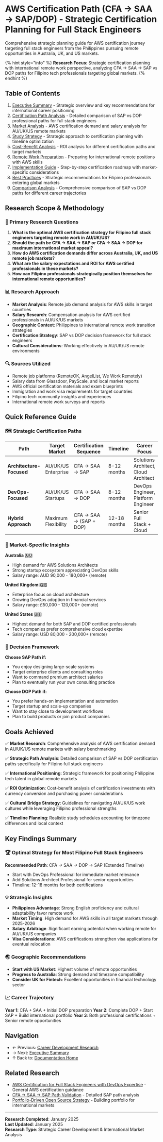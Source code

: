 # AWS Certification Path (CFA → SAA → SAP/DOP) - Strategic Certification Planning for Full Stack Engineers

Comprehensive strategic planning guide for AWS certification journey targeting full stack engineers from the Philippines pursuing remote opportunities in Australia, UK, and US markets.

{% hint style="info" %}
**Research Focus**: Strategic certification planning with international remote work perspective, analyzing CFA → SAA → SAP vs DOP paths for Filipino tech professionals targeting global markets.
{% endhint %}

## Table of Contents

1. [Executive Summary](./executive-summary.md) - Strategic overview and key recommendations for international career positioning
2. [Certification Path Analysis](./certification-path-analysis.md) - Detailed comparison of SAP vs DOP professional paths for full stack engineers
3. [Market Analysis](./market-analysis.md) - AWS certification demand and salary analysis for AU/UK/US remote markets
4. [Study Strategy](./study-strategy.md) - Strategic approach to certification planning with timeline optimization
5. [Cost-Benefit Analysis](./cost-benefit-analysis.md) - ROI analysis for different certification paths and target markets
6. [Remote Work Preparation](./remote-work-preparation.md) - Preparing for international remote positions with AWS skills
7. [Implementation Guide](./implementation-guide.md) - Step-by-step certification roadmap with market-specific considerations
8. [Best Practices](./best-practices.md) - Strategic recommendations for Filipino professionals entering global markets
9. [Comparison Analysis](./comparison-analysis.md) - Comprehensive comparison of SAP vs DOP paths for different career trajectories

## Research Scope & Methodology

### 🎯 Primary Research Questions

1. **What is the optimal AWS certification strategy for Filipino full stack engineers targeting remote work in AU/UK/US?**
2. **Should the path be CFA → SAA → SAP or CFA → SAA → DOP for maximum international market appeal?**
3. **How do AWS certification demands differ across Australia, UK, and US remote job markets?**
4. **What are the salary expectations and ROI for AWS certified professionals in these markets?**
5. **How can Filipino professionals strategically position themselves for international remote opportunities?**

### 📊 Research Approach

- **Market Analysis**: Remote job demand analysis for AWS skills in target countries
- **Salary Research**: Compensation analysis for AWS certified professionals in AU/UK/US markets
- **Geographic Context**: Philippines to international remote work transition strategies
- **Certification Strategy**: SAP vs DOP decision framework for full stack engineers
- **Cultural Considerations**: Working effectively in AU/UK/US remote environments

### 🔍 Sources Utilized

- Remote job platforms (RemoteOK, AngelList, We Work Remotely)
- Salary data from Glassdoor, PayScale, and local market reports
- AWS official certification materials and exam blueprints
- Immigration and work visa requirements for target countries
- Filipino tech community insights and experiences
- International remote work surveys and reports

## Quick Reference Guide

### 🗺️ Strategic Certification Paths

| Path | Target Market | Certification Sequence | Timeline | Career Focus |
|------|---------------|------------------------|----------|--------------|
| **Architecture-Focused** | AU/UK/US Enterprise | CFA → SAA → SAP | 8-12 months | Solutions Architect, Cloud Architect |
| **DevOps-Focused** | AU/UK/US Startups | CFA → SAA → DOP | 8-12 months | DevOps Engineer, Platform Engineer |
| **Hybrid Approach** | Maximum Flexibility | CFA → SAA → (SAP + DOP) | 12-18 months | Senior Full Stack + Cloud |

### 💼 Market-Specific Insights

**Australia 🇦🇺**
- High demand for AWS Solutions Architects
- Strong startup ecosystem appreciating DevOps skills
- Salary range: AUD 90,000 - 180,000+ (remote)

**United Kingdom 🇬🇧**
- Enterprise focus on cloud architecture
- Growing DevOps adoption in financial services
- Salary range: £50,000 - 120,000+ (remote)

**United States 🇺🇸**
- Highest demand for both SAP and DOP certified professionals
- Tech companies prefer comprehensive cloud expertise
- Salary range: USD 80,000 - 200,000+ (remote)

### 🎯 Decision Framework

**Choose SAP Path if:**
- You enjoy designing large-scale systems
- Target enterprise clients and consulting roles
- Want to command premium architect salaries
- Plan to eventually run your own consulting practice

**Choose DOP Path if:**
- You prefer hands-on implementation and automation
- Target startup and scale-up companies
- Want to stay close to development workflows
- Plan to build products or join product companies

## Goals Achieved

✅ **Market Research**: Comprehensive analysis of AWS certification demand in AU/UK/US remote markets with salary benchmarking

✅ **Strategic Path Analysis**: Detailed comparison of SAP vs DOP certification paths specifically for Filipino full stack engineers

✅ **International Positioning**: Strategic framework for positioning Philippine tech talent in global remote markets

✅ **ROI Optimization**: Cost-benefit analysis of certification investments with currency conversion and purchasing power considerations

✅ **Cultural Bridge Strategy**: Guidelines for navigating AU/UK/US work cultures while leveraging Filipino professional strengths

✅ **Timeline Planning**: Realistic study schedules accounting for timezone differences and local context

## Key Findings Summary

### 🏆 Optimal Strategy for Most Filipino Full Stack Engineers

**Recommended Path**: CFA → SAA → DOP → SAP (Extended Timeline)
- Start with DevOps Professional for immediate market relevance
- Add Solutions Architect Professional for senior opportunities
- Timeline: 12-18 months for both certifications

### 💡 Strategic Insights

- **Philippines Advantage**: Strong English proficiency and cultural adaptability favor remote work
- **Market Timing**: High demand for AWS skills in all target markets through 2025-2026
- **Salary Arbitrage**: Significant earning potential when working remote for AU/UK/US companies
- **Visa Considerations**: AWS certifications strengthen visa applications for eventual relocation

### 🌏 Geographic Recommendations

- **Start with US Market**: Highest volume of remote opportunities
- **Progress to Australia**: Strong demand and timezone compatibility
- **Consider UK for Fintech**: Excellent opportunities in financial technology sector

### 📈 Career Trajectory

**Year 1**: CFA + SAA + Initial DOP preparation
**Year 2**: Complete DOP + Start SAP + Build international portfolio
**Year 3**: Both professional certifications + Senior remote opportunities

## Navigation

- ← Previous: [Career Development Research](../README.md)
- → Next: [Executive Summary](./executive-summary.md)
- ↑ Back to: [Documentation Home](../../../README.md)

## Related Research

- [AWS Certification for Full Stack Engineers with DevOps Expertise](../aws-certification-fullstack-devops/README.md) - General AWS certification guidance
- [CFA → SAA → SAP Path Validation](../cfa-saa-sap-path-validation/README.md) - Detailed SAP path analysis
- [Portfolio-Driven Open Source Strategy](../portfolio-driven-open-source-strategy/README.md) - Building portfolio for international markets

---

**Research Completed**: January 2025  
**Last Updated**: January 2025  
**Research Type**: Strategic Career Development & International Market Analysis